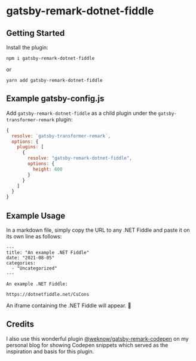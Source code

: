 # gatsby-remark-dotnet-fiddle

## Getting Started

Install the plugin:

```
npm i gatsby-remark-dotnet-fiddle
```

or

```
yarn add gatsby-remark-dotnet-fiddle
```

## Example gatsby-config.js

Add `gatsby-remark-dotnet-fiddle` as a child plugin under the `gatsby-transformer-remark` plugin:

```javascript
{
  resolve: `gatsby-transformer-remark`,
  options: {
    plugins: [
      {
        resolve: "gatsby-remark-dotnet-fiddle",
        options: {
          height: 600
        }        
      }
    ]
  }
}
```

## Example Usage

In a markdown file, simply copy the URL to any .NET Fiddle and paste it on its own line as follows:

```
---
title: "An example .NET Fiddle"
date: "2021-08-05"
categories: 
  - "Uncategorized"
---

An example .NET Fiddle:

https://dotnetfiddle.net/CsCons 
```

An iframe containing the .NET Fiddle will appear. 🥂

## Credits

I also use this wonderful plugin [@weknow/gatsby-remark-codepen](https://github.com/octahedroid/gatsby-remark-codepen) on my personal blog for showing Codepen snippets which served as the inspiration and basis for this plugin.